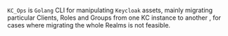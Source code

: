 `KC_Ops` is `Golang` CLI for manipulating `Keycloak` assets, mainly migrating particular Clients, Roles and Groups from one KC instance to another , for cases where migrating the whole Realms is not feasible.
